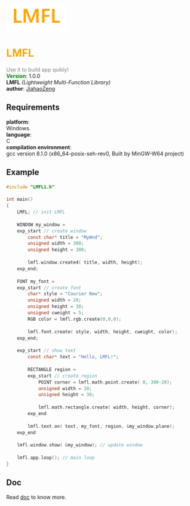 ![image](resource/readme_resource/LMFL.png)
# <font color = "orange">LMFL</font>
<font color = "grey">Use it to build app quikly!</font>\
<font color = "green">**Version**</font>: 1.0.0\
**LMFL** *(Lightweight Multi-Function Library)*\
**author**: [JiahaoZeng](https://github.com/JiahaoZeng)
## Requirements
**platform**:\
    Windows.\
**language**:\
    C\
**compilation environment**:\
    gcc version 8.1.0 (x86_64-posix-seh-rev0, Built by MinGW-W64 project)
## Example
```C
#include "LMFL1.h"

int main()
{
    LMFL; // init LMFL

    WINDOW my_window =
    exp_start // create window
        const char* title = "MyWnd";
        unsigned width = 300;
        unsigned height = 300;

        lmfl.window.create4( title, width, height);
    exp_end;

    FONT my_font =
    exp_start // create font
        char* style = "Courier New";
        unsigned width = 20;
        unsigned height = 30;
        unsigned cweight = 5;
        RGB color = lmfl.rgb.create(0,0,0);

        lmfl.font.create( style, width, height, cweight, color);
    exp_end;

    exp_start // show text
        const char* text = "Hello, LMFL!";

        RECTANGLE region =
        exp_start // create region
            POINT corner = lmfl.math.point.create( 0, 300-20);
            unsigned width = 20;
            unsigned height = 30;

            lmfl.math.rectangle.create( width, height, corner);
        exp_end

        lmfl.text.on( text, my_font, region, &my_window.plane);
    exp_end

    lmfl.window.show( &my_window); // update window

    lmfl.app.loop(); // main loop
}
```
## Doc
Read [doc](intro/doc.md) to know more.